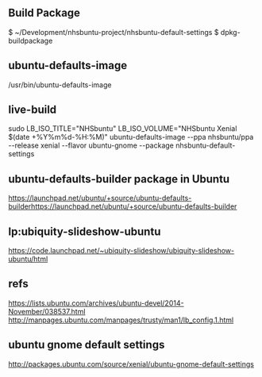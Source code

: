## Build Package
$ ~/Development/nhsbuntu-project/nhsbuntu-default-settings $ dpkg-buildpackage

## ubuntu-defaults-image
/usr/bin/ubuntu-defaults-image

## live-build
sudo LB_ISO_TITLE="NHSbuntu" LB_ISO_VOLUME="NHSbuntu Xenial $(date +%Y%m%d-%H:%M)" ubuntu-defaults-image --ppa nhsbuntu/ppa --release xenial --flavor ubuntu-gnome --package nhsbuntu-default-settings

## ubuntu-defaults-builder package in Ubuntu
https://launchpad.net/ubuntu/+source/ubuntu-defaults-builderhttps://launchpad.net/ubuntu/+source/ubuntu-defaults-builder

## lp:ubiquity-slideshow-ubuntu
https://code.launchpad.net/~ubiquity-slideshow/ubiquity-slideshow-ubuntu/html

## refs
https://lists.ubuntu.com/archives/ubuntu-devel/2014-November/038537.html
http://manpages.ubuntu.com/manpages/trusty/man1/lb_config.1.html

## ubuntu gnome default settings
http://packages.ubuntu.com/source/xenial/ubuntu-gnome-default-settings
